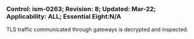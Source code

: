 ### Control: ism-0263; Revision: 8; Updated: Mar-22; Applicability: ALL; Essential Eight:N/A
<p>TLS traffic communicated through gateways is decrypted and inspected.</p>